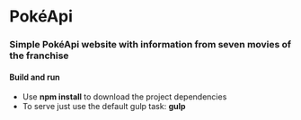 # PokéApi

### Simple PokéApi website with information from seven movies of the franchise

#### Build and run
- Use **npm install** to download the project dependencies
- To serve just use the default gulp task: **gulp**
